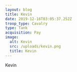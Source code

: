 ```yaml
---
layout: blog
title: Kevin
date: 2019-12-16T03:05:37.252Z
troop_type: Cavalry
type: Tank
acquisition: Pay
image:
  alt: Kevin
  src: /uploads/kevin.png
  title: Kevin
---
```

Kevin
